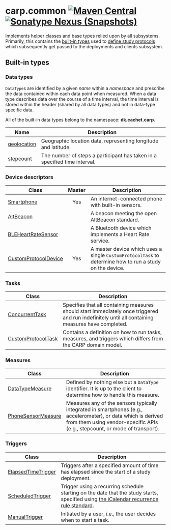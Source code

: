 # carp.common [![Maven Central](https://maven-badges.herokuapp.com/maven-central/dk.cachet.carp.common/carp.common/badge.svg?color=orange)](https://mvnrepository.com/artifact/dk.cachet.carp.common) [![Sonatype Nexus (Snapshots)](https://img.shields.io/nexus/s/dk.cachet.carp.common/carp.common?server=https%3A%2F%2Foss.sonatype.org)](https://oss.sonatype.org/content/repositories/snapshots/dk/cachet/carp/common/)

Implements helper classes and base types relied upon by all subsystems.
Primarily, this contains the [built-in types](#built-in-types) used to [define study protocols](carp-protocols.md#domain-objects)
which subsequently get passed to the deployments and clients subsystem.

## Built-in types

### Data types

`DataType`s are identified by a given _name_ within a _namespace_ and prescribe the data contained within each data point when measured.
When a data type describes data over the course of a time interval, the time interval is stored within the header (shared by all data types) and not in data-type specific data.

All of the built-in data types belong to the namespace: **dk.cachet.carp**.

| Name | Description |
| --- | --- |
| [geolocation](../carp.common/src/commonMain/kotlin/dk/cachet/carp/common/application/data/Geolocation.kt) | Geographic location data, representing longitude and latitude. |
| [stepcount](../carp.common/src/commonMain/kotlin/dk/cachet/carp/common/application/data/StepCount.kt) | The number of steps a participant has taken in a specified time interval. |

### Device descriptors

| Class | Master | Description |
| --- | :---: | --- |
| [Smartphone](../carp.common/src/commonMain/kotlin/dk/cachet/carp/common/application/devices/Smartphone.kt) | Yes | An internet-connected phone with built-in sensors. |
| [AltBeacon](../carp.common/src/commonMain/kotlin/dk/cachet/carp/common/application/devices/AltBeacon.kt) | | A beacon meeting the open AltBeacon standard. |
| [BLEHeartRateSensor](../carp.common/src/commonMain/kotlin/dk/cachet/carp/common/application/devices/BLEHeartRateSensor.kt) | | A Bluetooth device which implements a Heart Rate service. |
| [CustomProtocolDevice](../carp.common/src/commonMain/kotlin/dk/cachet/carp/common/application/devices/CustomProtocolDevice.kt) | Yes | A master device which uses a single `CustomProtocolTask` to determine how to run a study on the device. |

### Tasks

| Class | Description |
| --- | --- |
| [ConcurrentTask](../carp.common/src/commonMain/kotlin/dk/cachet/carp/common/application/tasks/ConcurrentTask.kt) | Specifies that all containing measures should start immediately once triggered and run indefinitely until all containing measures have completed. |
| [CustomProtocolTask](../carp.common/src/commonMain/kotlin/dk/cachet/carp/common/application/tasks/CustomProtocolTask.kt) | Contains a definition on how to run tasks, measures, and triggers which differs from the CARP domain model. |

### Measures

| Class | Description |
| --- | --- |
| [DataTypeMeasure](../carp.common/src/commonMain/kotlin/dk/cachet/carp/common/application/tasks/measures/DataTypeMeasure.kt) | Defined by nothing else but a `DataType` identifier. It is up to the client to determine how to handle this measure. |
| [PhoneSensorMeasure](../carp.common/src/commonMain/kotlin/dk/cachet/carp/common/application/tasks/measures/PhoneSensorMeasure.kt) | Measures any of the sensors typically integrated in smartphones (e.g., accelerometer), or data which is derived from them using vendor-specific APIs (e.g., stepcount, or mode of transport). |

### Triggers

| Class | Description |
| --- | --- |
| [ElapsedTimeTrigger](../carp.common/src/commonMain/kotlin/dk/cachet/carp/common/application/triggers/ElapsedTimeTrigger.kt) | Triggers after a specified amount of time has elapsed since the start of a study deployment. |
| [ScheduledTrigger](../carp.common/src/commonMain/kotlin/dk/cachet/carp/common/application/triggers/ScheduledTrigger.kt) | Trigger using a recurring schedule starting on the date that the study starts, specified using [the iCalendar recurrence rule standard](https://icalendar.org/iCalendar-RFC-5545/3-8-5-3-recurrence-rule.html). |
| [ManualTrigger](../carp.common/src/commonMain/kotlin/dk/cachet/carp/common/application/triggers/ManualTrigger.kt) | Initiated by a user, i.e., the user decides when to start a task. |
